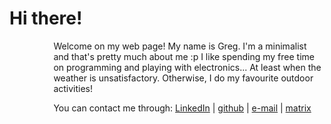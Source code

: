 # Hi there!

<img src="/assets/myface.jpeg" style="border-radius: 50%; width: 10%; height: auto; float: left; margin-right: 20px; margin-bottom: 20px;">

Welcome on my web page! My name is Greg. I'm a minimalist and that's pretty much about me :p I like spending my free time on programming and playing with electronics... At least when the weather is unsatisfactory. Otherwise, I do my favourite outdoor activities!

You can contact me through: [LinkedIn](https://linkedin.com/in/grzegorzkrason) | [github](https://github.com/gergelyk) | [e-mail](mailto:grzegorz.krason@gmail.com) | [matrix](https://matrix.to/#/@gergelyk:matrix.org)

